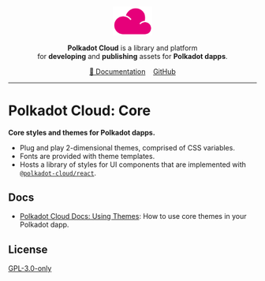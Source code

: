 <br />
<p align="center">
  <a href="https://github.com/polkadot-cloud/polkadot-cloud">
    <img alt="polkadot-cloud" title="polkadot-cloud" src="https://raw.githubusercontent.com/paritytech/polkadot-cloud/main/app/public/img/cloud.png" width="80" />
  </a>
</p>

<p align="center">
  <b>Polkadot Cloud</b> is a library and platform <br />
  for <b>developing</b> and <b>publishing</b> assets for <b>Polkadot dapps</b>.
</p>

<div align="center">
<a href="https://polkadot.cloud/overview">📖 Documentation</a>&nbsp;&nbsp;&nbsp;&nbsp;<a href="https://github.com/polkadot-cloud/polkadot-cloud"">GitHub</a>
</div>

<hr>

# Polkadot Cloud: Core

**Core styles and themes for Polkadot dapps.**

- Plug and play 2-dimensional themes, comprised of CSS variables.
- Fonts are provided with theme templates.
- Hosts a library of styles for UI components that are implemented with [`@polkadot-cloud/react`](https://www.npmjs.com/package/@polkadot-cloud/react).

## Docs

- [Polkadot Cloud Docs: Using Themes](https://polkadot.cloud/using-themes): How to use core themes in your Polkadot dapp.

## License

[GPL-3.0-only](https://spdx.org/licenses/GPL-3.0-only.html)
